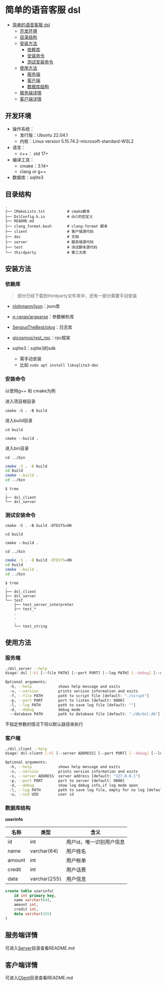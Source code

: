 # 简单的语音客服 dsl

<!--ts-->
 * [简单的语音客服 dsl](#简单的语音客服-dsl)
      * [开发环境](#开发环境)
      * [目录结构](#目录结构)
      * [安装方法](#安装方法)
         * [依赖库](#依赖库)
         * [安装命令](#安装命令)
         * [测试安装命令](#测试安装命令)
      * [使用方法](#使用方法)
         * [服务端](#服务端)
         * [客户端](#客户端)
         * [数据库结构](#数据库结构)
      * [服务端详情](#服务端详情)
      * [客户端详情](#客户端详情)

<!-- Created by https://github.com/ekalinin/github-markdown-toc -->
<!-- Added by: chocoie, at: Sun Nov 27 12:53:17 CST 2022 -->

<!--te-->

## 开发环境

- 操作系统：
  - 发行版：Ubuntu 22.04.1
  - 内核：Linux version 5.15.74.2-microsoft-standard-WSL2
- 语言：
  - c++： std 17+
- 编译工具：
  - cmake：3.14+
  - clang or g++
- 数据库：sqlite3

## 目录结构

```text
.
├── CMakeLists.txt			# cmake脚本
├── DslConfig.h.in			# dsl的宏定义
├── README.md				
├── clang_format.bash		# clang-format 脚本
├── client					# 客户端源代码
├── doc						# 文档
├── server					# 服务端源代码
├── test					# 测试脚本源代码
└── thirdparty				# 第三方库
```

## 安装方法

### 依赖库

> 部分已经下载到thirdparty文件夹中，还有一部分需要手动安装

- [nlohmann/json](https://github.com/nlohmann/json)：json库

- [p-ranav/argparse](https://github.com/p-ranav/argparse)：参数解析库
- [SergiusTheBest/plog](https://github.com/SergiusTheBest/plog)：日志库
- [qicosmos/rest_rpc](https://github.com/qicosmos/rest_rpc)：rpc框架

- sqlite3：sqlite3的sdk
  - 需手动安装
  - 比如	`sudo apt install libsqlite3-dev`

### 安装命令

以使用g++ 和 cmake为例

进入项目根目录

`cmake -S . -B build`

进入build目录

`cd build`

`cmake --build .`

进入bin目录

`cd ../bin`

```bash
cmake -S . -B build
cd build
cmake --build .
cd ../bin
```

```text
$ tree
.
├── dsl_client
└── dsl_server
```

### 测试安装命令

`cmake -S . -B build -DTESTS=ON`

`cd build`

`cmake --build .`

`cd ../bin`

```bash
cmake -S . -B build -DTESTS=ON
cd build
cmake --build .
cd ../bin
```

```text
$ tree
.
├── dsl_client
├── dsl_server
└── test
    ├── test_server_interpreter
    ├── test_*
    .
    .
    .
    └── test_string
```

## 使用方法

### 服务端

```bash
./dsl_server --help
Usage: dsl [-h] [--file PATH] [--port PORT] [--log PATH] [--debug] [--database PATH]

Optional arguments:
  -h, --help            shows help message and exits
  -v, --version         prints version information and exits
  -f, --file PATH       path to script file [default: "./script"]
  -p, --port PORT       port to listen [default: 9000]
  -l, --log PATH        path to save log file [default: ""]
  -d, --debug           debug mode
  --database PATH       path to database file [default: "./db/dsl.db"]
```

不指定参数的情况下将以默认路径来执行

### 客户端

```bash
./dsl_client --help
Usage: dsl-client [-h] [--server ADDRESS] [--port PORT] [--debug] [--log PATH] [--uid UID]

Optional arguments:
  -h, --help            shows help message and exits
  -v, --version         prints version information and exits
  -s, --server ADDRESS  server address [default: "127.0.0.1"]
  -p, --port PORT       port to server [default: 9000]
  -d, --debug           show log debug info,if log mode open
  -l, --log PATH        path to save log file, empty for no log [default: ""]
  -u, --uid UID         user id
```

### 数据库结构

**userinfo**

| 名称   | 类型         | 含义                     |
| ------ | ------------ | ------------------------ |
| id     | int          | 用户id，唯一识别用户信息 |
| name   | varchar(64)  | 用户姓名                 |
| amount | int          | 用户帐单                 |
| credit | int          | 用户话费                 |
| data   | varchar(255) | 用户信息                 |

```sql
create table userinfo(
    id int primary key,
    name varchar(64),
    amount int,
    credit int,
    data varchar(255)
)
```

## 服务端详情

可进入[Server](https://github.com/ChocoLZS/voice-bot-dsl/tree/main/server)目录查看README.md

## 客户端详情

可进入[Client](https://github.com/ChocoLZS/voice-bot-dsl/tree/main/client)目录查看README.md
